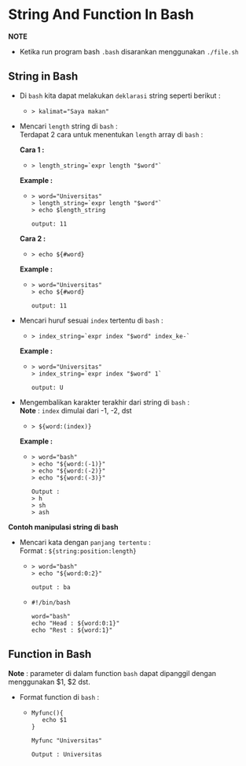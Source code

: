 # **String And Function In Bash**

**NOTE**
- Ketika run program bash `.bash` disarankan menggunakan `./file.sh`

## **String in Bash**

- Di `bash` kita dapat melakukan `deklarasi` string seperti berikut :
    -     > kalimat="Saya makan"

- Mencari `length` string di `bash` :<br>
  Terdapat 2 cara untuk menentukan `length` array di `bash` : <br>

    **Cara 1 :**
    -     > length_string=`expr length "$word"`
    **Example :**
    -     > word="Universitas"
          > length_string=`expr length "$word"`
          > echo $length_string

          output: 11
    **Cara 2 :**
    -     > echo ${#word}
    **Example :**
    -     > word="Universitas"
          > echo ${#word}

          output: 11

- Mencari huruf sesuai `index` tertentu di `bash` :
    -     > index_string=`expr index "$word" index_ke-`
    **Example :**
    -     > word="Universitas"
          > index_string=`expr index "$word" 1`

          output: U

- Mengembalikan karakter terakhir dari string di `bash` :<br>
      **Note** : `index` dimulai dari -1, -2, dst
    -     > ${word:(index)}

    **Example :**
    -     > word="bash" 
          > echo "${word:(-1)}"
          > echo "${word:(-2)}"
          > echo "${word:(-3)}" 

          Output :
          > h
          > sh
          > ash

**Contoh manipulasi string di bash**

- Mencari kata dengan `panjang tertentu` :<br>
Format : `${string:position:length}`

    -     > word="bash"
          > echo "${word:0:2}"

          output : ba

    -     #!/bin/bash

          word="bash"
          echo "Head : ${word:0:1}"
          echo "Rest : ${word:1}"
          

## **Function in Bash**

**Note** : parameter di dalam function `bash` dapat dipanggil dengan menggunakan $1, $2 dst. 

- Format function di `bash` :

    -     Myfunc(){
             echo $1
          }   

          Myfunc "Universitas"

          Output : Universitas

